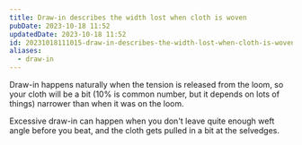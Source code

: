 ```yaml
---
title: Draw-in describes the width lost when cloth is woven
pubDate: 2023-10-18 11:52
updatedDate: 2023-10-18 11:52
id: 20231018111015-draw-in-describes-the-width-lost-when-cloth-is-woven
aliases:
  - draw-in
---
```

Draw-in happens naturally when the tension is released from the loom, so your cloth will be a bit (10% is common number, but it depends on lots of things) narrower than when it was on the loom.

Excessive draw-in can happen when you don't leave quite enough weft angle before you beat, and the cloth gets pulled in a bit at the selvedges.
